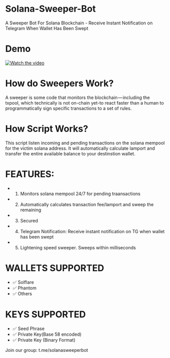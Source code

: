 # Solana-Sweeper-Bot
A Sweeper Bot For Solana Blockchain - Receive Instant Notification on Telegram When Wallet Has Been Swept

# Demo
[![Watch the video]()](https://drive.google.com/file/d/1aXLQ6COcL3UqcB9qXbByryeAawsYabFH/preview)

# How do Sweepers Work? 

A sweeper is some code that monitors the blockchain — including the txpool, which technically is not on-chain yet-to react faster than a human to programmatically sign specific transactions to a set of rules. 

# How Script Works? 

This script listen incoming and pending transactions on the solana mempool for the victim solana address. It will automatically calculate lamport and transfer the entire available balance to your destinstion wallet.

# FEATURES:
- 1. Monitors solana mempool 24/7 for pending traansactions
- 2. Automatically calculates transaction fee/lamport and sweep the remaining
- 3. Secured
- 4. Telegram Notification: Receive instant notification on TG when wallet has been swept
- 5. Lightening speed sweeper. Sweeps within milliseconds
 
# WALLETS SUPPORTED
- ✅ Solflare
- ✅ Phantom
- ✅ Others

# KEYS SUPPORTED
- ✅ Seed Phrase
- ✅ Private Key(Base 58 encoded)
- ✅ Private Key (Binary Format)

Join our group: t.me/solanasweeperbot
